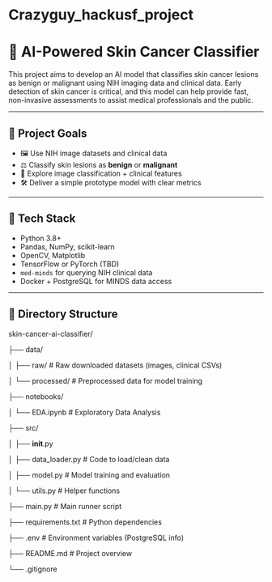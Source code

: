 # Crazyguy_hackusf_project

# 🧠 AI-Powered Skin Cancer Classifier

This project aims to develop an AI model that classifies skin cancer lesions as benign or malignant using NIH imaging data and clinical data. Early detection of skin cancer is critical, and this model can help provide fast, non-invasive assessments to assist medical professionals and the public.

---

## 🚀 Project Goals

- 🖼️ Use NIH image datasets and clinical data
- ⚖️ Classify skin lesions as **benign** or **malignant**
- 🧪 Explore image classification + clinical features
- 🛠️ Deliver a simple prototype model with clear metrics

---

## 🧰 Tech Stack

- Python 3.8+
- Pandas, NumPy, scikit-learn
- OpenCV, Matplotlib
- TensorFlow or PyTorch (TBD)
- `med-minds` for querying NIH clinical data
- Docker + PostgreSQL for MINDS data access

---

## 📁 Directory Structure

skin-cancer-ai-classifier/

├── data/

│   ├── raw/                  # Raw downloaded datasets (images, clinical CSVs)

│   └── processed/            # Preprocessed data for model training

├── notebooks/

│   └── EDA.ipynb             # Exploratory Data Analysis

├── src/

│   ├── __init__.py

│   ├── data_loader.py        # Code to load/clean data

│   ├── model.py              # Model training and evaluation

│   └── utils.py              # Helper functions

├── main.py                   # Main runner script

├── requirements.txt          # Python dependencies

├── .env                      # Environment variables (PostgreSQL info)

├── README.md                 # Project overview

└── .gitignore



